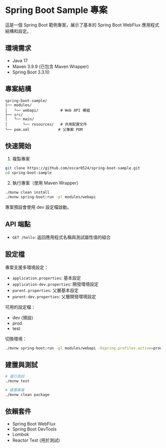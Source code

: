 # Spring Boot Sample 專案

這是一個 Spring Boot 範例專案，展示了基本的 Spring Boot WebFlux 應用程式結構和設定。

## 環境需求

- Java 17
- Maven 3.9.9 (已包含 Maven Wrapper)
- Spring Boot 3.3.10

## 專案結構

```
spring-boot-sample/
├── modules/
│   └── webapi/          # Web API 模組
├── src/
│   └── main/
│       └── resources/   # 共用配置文件
└── pom.xml             # 父專案 POM
```

## 快速開始

1. 複製專案
```bash
git clone https://github.com/oscar0524/spring-boot-sample.git
cd spring-boot-sample
```

2. 執行專案（使用 Maven Wrapper）
```bash
./mvnw clean install
./mvnw spring-boot:run -pl modules/webapi
```

專案預設會使用 dev 設定檔啟動。

## API 端點

- `GET /hello`: 返回應用程式名稱與測試屬性值的組合

## 設定檔

專案支援多環境設定：

- `application.properties`: 基本設定
- `application-dev.properties`: 開發環境設定
- `parent.properties`: 父層基本設定
- `parent-dev.properties`: 父層開發環境設定

可用的設定檔：
- dev (預設)
- prod
- test

切換環境：
```bash
./mvnw spring-boot:run -pl modules/webapi -Dspring.profiles.active=prod
```

## 建置與測試

```bash
# 運行測試
./mvnw test

# 建置專案
./mvnw clean package
```

## 依賴套件

- Spring Boot WebFlux
- Spring Boot DevTools
- Lombok
- Reactor Test (用於測試)